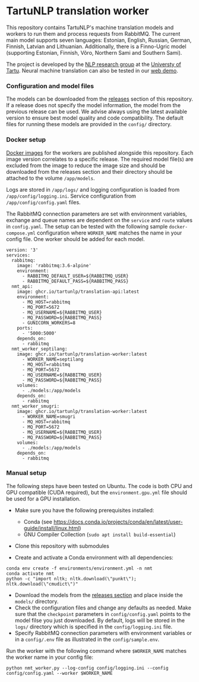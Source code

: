 # TartuNLP translation worker

This repository contains TartuNLP's machine translation models and workers to run them and 
process requests from RabbitMQ. The current main model supports seven languages: Estonian, English, Russian, German, 
Finnish, Latvian and Lithuanian. Additionally, there is a Finno-Ugric model (supporting Estonian, Finnish, Võro, 
Northern Sami and Southern Sami).

The project is developed by the [NLP research group](https://tartunlp.ai) at the [Universty of Tartu](https://ut.ee).
Neural machine translation can also be tested in our [web demo](https://translate.ut.ee/).

### Configuration and model files

The models can be downloaded from the [releases](https://github.com/TartuNLP/translation-worker/releases) section of 
this repository. If a release does not specify the model information, the model from the previous release can be 
used. We advise always using the latest available version to ensure best model quality and code compatibility. The 
default files for running these models are provided in the `config/` directory.

### Docker setup

[Docker images](https://ghcr.io/tartunlp/translation-worker) for the workers are published alongside this repository. 
Each image version correlates to a specific release. The required model file(s) are excluded from the image to 
reduce the image size and should be downloaded from the releases section and their directory should be attached to the 
volume `/app/models`.

Logs are stored in `/app/logs/` and logging configuration is loaded from `/app/config/logging.ini`. Service
configuration from `/app/config/config.yaml` files.

The RabbitMQ connection parameters are set with environment variables, exchange and queue names are dependent on the
`service` and `route` values in `config.yaml`. The setup can be tested with the following sample
`docker-compose.yml` configuration where `WORKER_NAME` matches the name in your config file. One worker should
be added for each model.

```
version: '3'
services:
  rabbitmq:
    image: 'rabbitmq:3.6-alpine'
    environment:
      - RABBITMQ_DEFAULT_USER=${RABBITMQ_USER}
      - RABBITMQ_DEFAULT_PASS=${RABBITMQ_PASS}
  nmt_api:
    image: ghcr.io/tartunlp/translation-api:latest
    environment:
      - MQ_HOST=rabbitmq
      - MQ_PORT=5672
      - MQ_USERNAME=${RABBITMQ_USER}
      - MQ_PASSWORD=${RABBITMQ_PASS}
      - GUNICORN_WORKERS=8
    ports:
      - '5000:5000'
    depends_on:
      - rabbitmq
  nmt_worker_septilang:
    image: ghcr.io/tartunlp/translation-worker:latest
      - WORKER_NAME=septilang
      - MQ_HOST=rabbitmq
      - MQ_PORT=5672
      - MQ_USERNAME=${RABBITMQ_USER}
      - MQ_PASSWORD=${RABBITMQ_PASS}
    volumes:
      - ./models:/app/models
    depends_on:
      - rabbitmq
  nmt_worker_smugri:
    image: ghcr.io/tartunlp/translation-worker:latest
      - WORKER_NAME=smugri
      - MQ_HOST=rabbitmq
      - MQ_PORT=5672
      - MQ_USERNAME=${RABBITMQ_USER}
      - MQ_PASSWORD=${RABBITMQ_PASS}
    volumes:
      - ./models:/app/models
    depends_on:
      - rabbitmq
```

### Manual setup

The following steps have been tested on Ubuntu. The code is both CPU and GPU compatible (CUDA required), but the
`environment.gpu.yml` file should be used for a GPU installation.

- Make sure you have the following prerequisites installed:
    - Conda (see https://docs.conda.io/projects/conda/en/latest/user-guide/install/linux.html)
    - GNU Compiler Collection (`sudo apt install build-essential`)

- Clone this repository with submodules
- Create and activate a Conda environment with all dependencies:

```
conda env create -f environments/environment.yml -n nmt
conda activate nmt
python -c "import nltk; nltk.download(\"punkt\"); nltk.download(\"cmudict\")"
```

- Download the models from the [releases section](https://github.com/TartuNLP/translation-worker/releases) and
  place inside the `models/` directory.
- Check the configuration files and change any defaults as needed. Make sure that the `checkpoint` parameters in
  `config/config.yaml` points to the model filse you just downloaded. By default, logs will be stored in the
  `logs/` directory which is specified in the `config/logging.ini` file.
- Specify RabbitMQ connection parameters with environment variables or in a `config/.env` file as illustrated in the
  `config/sample.env`.

Run the worker with the following command where `$WORKER_NAME` matches the worker name in your config file:
```
python nmt_worker.py --log-config config/logging.ini --config config/config.yaml --worker $WORKER_NAME
```

